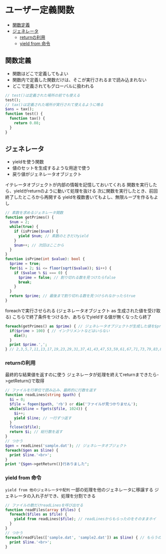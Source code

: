 # ユーザー定義関数

- [関数定義](#関数定義)
- [ジェネレータ](#ジェネレータ)
  - [returnの利用](#returnの利用)
  - [yield from 命令](#yield-from-命令)

## 関数定義

* 関数はどこで定義してもよい
* 関数内で定義した関数だけは、そこが実行されるまで読み込まれない
* どこで定義されてもグローバルに扱われる

```php
// test()は定義された場所の前でも使える
test();
// tax()は定義された場所が実行されて使えるように鳴る
$ans = tax();
function test() {
  function tax() {
    return 0.08;
  }
}
```

## ジェネレータ

* yieldを使う関数
* 値のセットを生成するような用途で使う
* 戻り値がジェネレータオブジェクト

イテレータオブジェクトが内部の情報を記憶しておいてくれる
関数を実行したら、yieldがreturnのように動いて処理を抜ける
次に関数を実行したとき、前回終了したところから再開する
yieldを複数書いてもよし、無限ループを作るもよし

```php
// 素数を求めるジェネレータ関数
function getPrimes() {
  $num = 2;
  while(true) {
    if (isPrime($num)) {
      yield $num; // 素数のときだけyield
    }
    $num++; // 次回はここから
  }
}
function isPrime(int $value): bool {
  $prime = true;
  for($i = 2; $i <= floor(sqrt($value)); $i++) {
    if ($value % $i === 0) {
      $prime = false; // 割り切れる数を見つけたらfalse
      break;
    }
  }
  return $prime; // 最後まで割り切れる数を見つけられなかったらtrue
}
```
foreachで実行させられる
  (ジェネレータオブジェクト as 生成された値を受け取る)
  こちらで終了条件をつけるか、あちらでyieldする値が無くなったら終了
```php
foreach(getPrimes() as $prime) { // ジェネレータオブジェクトが生成した値を$primeで受け取る
  if($prime > 100) { // インクリメントなどはいらない
    die();
  }
  print $prime.',';
} // 2,3,5,7,11,13,17,19,23,29,31,37,41,43,47,53,59,61,67,71,73,79,83,89,97,
```

### returnの利用

最終的な結果値を返すのに使う
ジェネレータが処理を終えてreturnまできたら->getReturn()で取得

```php
// ファイルを行単位で読み込み、最終的に行数を返す
function readLines(string $path) {
  $i = 0;
  $file = fopen($path, 'rb') or die('ファイルが見つかりません');
  while($line = fgets($file, 1024)) {
    $i++;
    yield $line; // 一行ずつ返す
  }
  fclose($file);
  return $i; // 総行数を返す
}
// つかう
$gen = readLines('sample.dat'); // ジェネレータオブジェクト
foreach($gen as $line) {
  print $line.'<br>';
}
print "{$gen->getReturn()}行ありました";
```

### yield from 命令

`yield from 他のジェネレータや配列`
一部の処理を他のジェネレータに移譲する
ジェネレータの入れ子ができ、処理を分割できる

```php
// ファイルの数だけreadLinesを呼び出せる
function readFiles(array $files) {
  foreach($files as $file) {
    yield from readLines($file); // readLinesからもらったのをそのままホイ
  }
}
// つかう
foreach(readFiles(['sample.dat', 'sample2.dat']) as $line) { // もらうのは実質readRines()の戻り値
  print $line.'<br>';
}
```